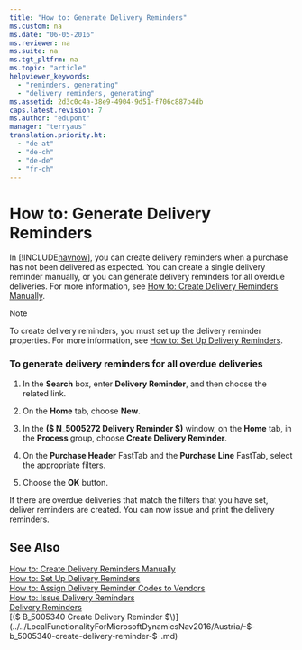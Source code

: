 ```yaml
---
title: "How to: Generate Delivery Reminders"
ms.custom: na
ms.date: "06-05-2016"
ms.reviewer: na
ms.suite: na
ms.tgt_pltfrm: na
ms.topic: "article"
helpviewer_keywords: 
  - "reminders, generating"
  - "delivery reminders, generating"
ms.assetid: 2d3c0c4a-38e9-4904-9d51-f706c887b4db
caps.latest.revision: 7
ms.author: "edupont"
manager: "terryaus"
translation.priority.ht: 
  - "de-at"
  - "de-ch"
  - "de-de"
  - "fr-ch"
---
```

# How to: Generate Delivery Reminders
In [!INCLUDE[navnow](../../ApplicationDesign/includes/navnow_md.md)], you can create delivery reminders when a purchase has not been delivered as expected. You can create a single delivery reminder manually, or you can generate delivery reminders for all overdue deliveries. For more information, see [How to: Create Delivery Reminders Manually](../../LocalFunctionalityForMicrosoftDynamicsNav2016/Austria/how-to-create-delivery-reminders-manually.md).  
  
> [!NOTE]  
>  To create delivery reminders, you must set up the delivery reminder properties. For more information, see [How to: Set Up Delivery Reminders](../../LocalFunctionalityForMicrosoftDynamicsNav2016/Austria/how-to-set-up-delivery-reminders.md).  
  
### To generate delivery reminders for all overdue deliveries  
  
1.  In the **Search** box, enter **Delivery Reminder**, and then choose the related link.  
  
2.  On the **Home** tab, choose **New**.  
  
3.  In the **\($ N\_5005272 Delivery Reminder $\)** window, on the **Home** tab, in the **Process** group, choose **Create Delivery Reminder**.  
  
4.  On the **Purchase Header** FastTab and the **Purchase Line** FastTab, select the appropriate filters.  
  
5.  Choose the **OK** button.  
  
 If there are overdue deliveries that match the filters that you have set, deliver reminders are created. You can now issue and print the delivery reminders.  
  
## See Also  
 [How to: Create Delivery Reminders Manually](../../LocalFunctionalityForMicrosoftDynamicsNav2016/Austria/how-to-create-delivery-reminders-manually.md)   
 [How to: Set Up Delivery Reminders](../../LocalFunctionalityForMicrosoftDynamicsNav2016/Austria/how-to-set-up-delivery-reminders.md)   
 [How to: Assign Delivery Reminder Codes to Vendors](../../LocalFunctionalityForMicrosoftDynamicsNav2016/Austria/how-to-assign-delivery-reminder-codes-to-vendors.md)   
 [How to: Issue Delivery Reminders](../../LocalFunctionalityForMicrosoftDynamicsNav2016/Austria/how-to-issue-delivery-reminders.md)   
 [Delivery Reminders](../../LocalFunctionalityForMicrosoftDynamicsNav2016/Austria/delivery-reminders.md)   
 [\($ B\_5005340 Create Delivery Reminder $\)](../../LocalFunctionalityForMicrosoftDynamicsNav2016/Austria/-$-b_5005340-create-delivery-reminder-$-.md)